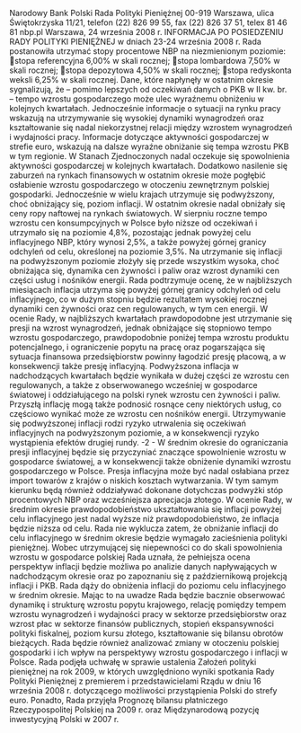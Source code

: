 Narodowy Bank Polski
Rada Polityki Pieniężnej
00-919 Warszawa, ulica Świętokrzyska 11/21, telefon (22) 826 99 55, fax (22) 826 37 51,
telex 81 46 81 nbp.pl
Warszawa, 24 września 2008 r.
INFORMACJA PO POSIEDZENIU RADY POLITYKI PIENIĘŻNEJ
w dniach 23-24 września 2008 r.
Rada postanowiła utrzymać stopy procentowe NBP na niezmienionym poziomie:
stopa referencyjna 6,00% w skali rocznej;
stopa lombardowa 7,50% w skali rocznej;
stopa depozytowa 4,50% w skali rocznej;
stopa redyskonta weksli 6,25% w skali rocznej.
Dane, które napłynęły w ostatnim okresie sygnalizują, że – pomimo lepszych od oczekiwań
danych o PKB w II kw. br. – tempo wzrostu gospodarczego może ulec wyraźnemu obniżeniu w
kolejnych kwartałach. Jednocześnie informacje o sytuacji na rynku pracy wskazują na
utrzymywanie się wysokiej dynamiki wynagrodzeń oraz kształtowanie się nadal niekorzystnej
relacji między wzrostem wynagrodzeń i wydajności pracy.
Informacje dotyczące aktywności gospodarczej w strefie euro, wskazują na dalsze wyraźne
obniżanie się tempa wzrostu PKB w tym regionie. W Stanach Zjednoczonych nadal oczekuje się
spowolnienia aktywności gospodarczej w kolejnych kwartałach. Dodatkowo nasilenie się zaburzeń
na rynkach finansowych w ostatnim okresie może pogłębić osłabienie wzrostu gospodarczego w
otoczeniu zewnętrznym polskiej gospodarki. Jednocześnie w wielu krajach utrzymuje się
podwyższony, choć obniżający się, poziom inflacji. W ostatnim okresie nadal obniżały się ceny
ropy naftowej na rynkach
światowych.
W sierpniu roczne tempo wzrostu cen konsumpcyjnych w Polsce było niższe od oczekiwań i
utrzymało się na poziomie 4,8%, pozostając jednak powyżej celu inflacyjnego NBP, który wynosi
2,5%, a także powyżej górnej granicy odchyleń od celu, określonej na poziomie 3,5%. Na
utrzymanie się inflacji na podwyższonym poziomie złożyły się przede wszystkim wysoka, choć
obniżająca się, dynamika cen żywności i paliw oraz wzrost dynamiki cen części usług i nośników
energii. Rada podtrzymuje ocenę, że w najbliższych miesiącach inflacja utrzyma się powyżej górnej
granicy odchyleń od celu inflacyjnego, co w dużym stopniu będzie rezultatem wysokiej rocznej
dynamiki cen żywności oraz cen regulowanych, w tym cen energii.
W ocenie Rady, w najbliższych kwartałach prawdopodobne jest utrzymanie się presji na
wzrost wynagrodzeń, jednak obniżające się stopniowo tempo wzrostu gospodarczego,
prawdopodobnie poniżej tempa wzrostu produktu potencjalnego, i ograniczenie popytu na pracę
oraz pogarszająca się sytuacja finansowa przedsiębiorstw powinny łagodzić presję płacową, a w
konsekwencji także presję inflacyjną. Podwyższona inflacja w nadchodzących kwartałach będzie
wynikała w dużej części ze wzrostu cen regulowanych, a także z obserwowanego wcześniej w
gospodarce światowej i oddziałującego na polski rynek wzrostu cen żywności i paliw. Przyszłą
inflację mogą także podnosić rosnące ceny niektórych usług, co częściowo wynikać może ze
wzrostu cen nośników energii. Utrzymywanie się podwyższonej inflacji rodzi ryzyko utrwalenia się
oczekiwań inflacyjnych na podwyższonym poziomie, a w konsekwencji ryzyko wystąpienia
efektów drugiej rundy.
-2 -
W średnim okresie do ograniczania presji inflacyjnej będzie się przyczyniać znaczące
spowolnienie wzrostu w gospodarce światowej, a w konsekwencji także obniżenie dynamiki
wzrostu gospodarczego w Polsce. Presja inflacyjna może być nadal osłabiana przez import towarów
z krajów o niskich kosztach wytwarzania. W tym samym kierunku będą również oddziaływać
dokonane dotychczas podwyżki stóp procentowych NBP oraz wcześniejsza aprecjacja złotego.
W ocenie Rady, w średnim okresie prawdopodobieństwo ukształtowania się inflacji powyżej
celu inflacyjnego jest nadal wyższe niż prawdopodobieństwo, że inflacja będzie niższa od celu.
Rada nie wyklucza zatem, że obniżanie inflacji do celu inflacyjnego w średnim okresie będzie
wymagało zacieśnienia polityki pieniężnej. Wobec utrzymującej się niepewności co do skali
spowolnienia wzrostu w gospodarce polskiej Rada uznała, że pełniejsza ocena perspektyw inflacji
będzie możliwa po analizie danych napływających w nadchodzącym okresie oraz po zapoznaniu się
z październikową projekcją inflacji i PKB.
Rada dąży do obniżenia inflacji do poziomu celu inflacyjnego w średnim okresie. Mając to
na uwadze Rada będzie bacznie obserwować dynamikę i strukturę wzrostu popytu krajowego,
relację pomiędzy tempem wzrostu wynagrodzeń i wydajności pracy w sektorze przedsiębiorstw
oraz wzrost płac w sektorze finansów publicznych, stopień ekspansywności polityki fiskalnej,
poziom kursu złotego, kształtowanie się bilansu obrotów bieżących. Rada będzie również
analizować zmiany w otoczeniu polskiej gospodarki i ich wpływ na perspektywy wzrostu
gospodarczego i inflacji w Polsce.
Rada podjęła uchwałę w sprawie ustalenia Założeń polityki pieniężnej na rok 2009, w
których uwzględniono wyniki spotkania Rady Polityki Pieniężnej z premierem i przedstawicielami
Rządu w dniu 16 września 2008 r. dotyczącego możliwości przystąpienia Polski do strefy euro.
Ponadto, Rada przyjęła Prognozę bilansu płatniczego Rzeczypospolitej Polskiej na 2009 r. oraz
Międzynarodową pozycję inwestycyjną Polski w 2007 r.
